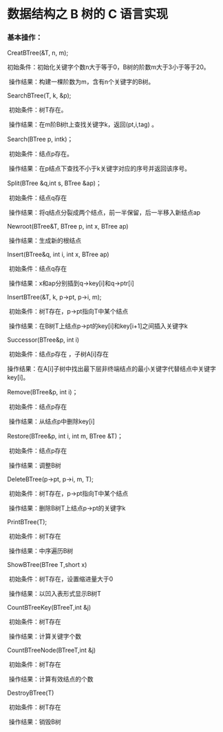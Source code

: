 # 数据结构之 B 树的 C 语言实现

### 基本操作：

CreatBTree(&T, n, m); 

​	初始条件：初始化关键字个数n大于等于0，B树的阶数m大于3小于等于20。 

​	操作结果：构建一棵阶数为m，含有n个关键字的B树。

SearchBTree(T, k, &p);

​	初始条件：树T存在。 

​	操作结果：在m阶B树t上查找关键字k，返回(pt,i,tag) 。

Search(BTree p, intk)；

​	初始条件：结点p存在。 

​	操作结果：在p结点下查找不小于k关键字对应的序号并返回该序号。

Split(BTree &q,int s, BTree &ap)；

​	初始条件：结点q存在 

​	操作结果：将q结点分裂成两个结点，前一半保留，后一半移入新结点ap

Newroot(BTree&T, BTree p, int x, BTree ap)

​	操作结果：生成新的根结点

Insert(BTree&q, int i, int x, BTree ap)

​	初始条件：结点q存在

​	操作结果：x和ap分别插到q->key[i]和q->ptr[i]

InsertBTree(&T, k, p->pt, p->i, m); 

​	初始条件：树T存在，p->pt指向T中某个结点 

​	操作结果：在B树T上结点p->pt的key[i]和key[i+1]之间插入关键字k

Successor(BTree&p, int i)

​	初始条件：结点p存在 ，子树A[i]存在

​	操作结果：在A[i]子树中找出最下层非终端结点的最小关键字代替结点中关键字key[i]。

Remove(BTree&p, int i)；

​	初始条件：结点p存在

​	操作结果：从结点p中删除key[i]

Restore(BTree&p, int i, int m, BTree &T)；

​	初始条件：结点p存在 

​	操作结果：调整B树 

DeleteBTree(p->pt, p->i, m, T); 

​	初始条件：树T存在，p->pt指向T中某个结点

​	操作结果：删除B树T上结点p->pt的关键字k

PrintBTree(T); 

​	初始条件：树T存在

​	操作结果：中序遍历B树 

ShowBTree(BTree T,short  x)

​	初始条件：树T存在，设置缩进量大于0

​	操作结果：以凹入表形式显示B树T

CountBTreeKey(BTreeT,int &j)

​	初始条件：树T存在

​	操作结果：计算关键字个数

CountBTreeNode(BTreeT,int &j)

​	初始条件：树T存在

​	操作结果：计算有效结点的个数

DestroyBTree(T) 

​	初始条件：树T存在 

​	操作结果：销毁B树